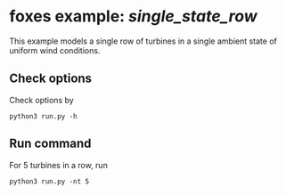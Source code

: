 # foxes example: _single\_state\_row_

This example models a single row of turbines in a single ambient state of uniform wind conditions.

## Check options
Check options by
```
python3 run.py -h
```

## Run command
For 5 turbines in a row, run
```
python3 run.py -nt 5
```
